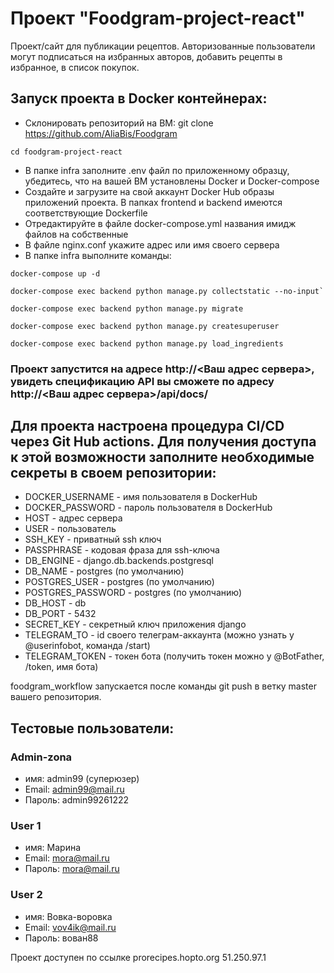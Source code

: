 # Проект "Foodgram-project-react"
Проект/сайт для публикации рецептов. Авторизованные пользователи могут подписаться на избранных авторов, добавить рецепты в избранное, в список покупок.

## Запуск проекта в Docker контейнерах:
* Склонировать репозиторий на ВМ:
git clone https://github.com/AliaBis/Foodgram
```
cd foodgram-project-react
```
* В папке infra заполните .env файл по приложенному образцу, убедитесь, что на вашей ВМ установлены Docker и Docker-compose
* Создайте и загрузите на свой аккаунт Docker Hub образы приложений проекта. В папках frontend и backend имеются соответствующие Dockerfile
* Отредактируйте в файле docker-compose.yml названия имидж файлов на собственные
* В файле nginx.conf укажите адрес или имя своего сервера
* В папке infra выполните команды:
```
docker-compose up -d
```
```
docker-compose exec backend python manage.py collectstatic --no-input`
```


```
docker-compose exec backend python manage.py migrate
```
```
docker-compose exec backend python manage.py createsuperuser
```

```
docker-compose exec backend python manage.py load_ingredients
```

### Проект запустится на адресе http://<Ваш адрес сервера>, увидеть спецификацию API вы сможете по адресу http://<Ваш адрес сервера>/api/docs/

## Для проекта настроена процедура CI/CD через Git Hub actions. Для получения доступа к этой возможности заполните необходимые секреты в своем репозитории:

* DOCKER_USERNAME - имя пользователя в DockerHub
* DOCKER_PASSWORD - пароль пользователя в DockerHub
* HOST - адрес сервера
* USER - пользователь
* SSH_KEY - приватный ssh ключ
* PASSPHRASE - кодовая фраза для ssh-ключа
* DB_ENGINE - django.db.backends.postgresql
* DB_NAME - postgres (по умолчанию)
* POSTGRES_USER - postgres (по умолчанию)
* POSTGRES_PASSWORD - postgres (по умолчанию)
* DB_HOST - db
* DB_PORT - 5432
* SECRET_KEY - секретный ключ приложения django
* TELEGRAM_TO - id своего телеграм-аккаунта (можно узнать у @userinfobot, команда /start)
* TELEGRAM_TOKEN - токен бота (получить токен можно у @BotFather, /token, имя бота)

foodgram_workflow запускается после команды git push в ветку master вашего репозитория.

## Тестовые пользователи:
### Admin-zona
* имя: admin99 (суперюзер)
* Email: admin99@mail.ru
* Пароль: admin99261222

### User 1
* имя: Марина
* Email: mora@mail.ru
* Пароль: mora@mail.ru

### User 2
* имя: Вовка-воровка
* Email: vov4ik@mail.ru
* Пароль: вован88

Проект доступен по ссылке prorecipes.hopto.org  51.250.97.1
